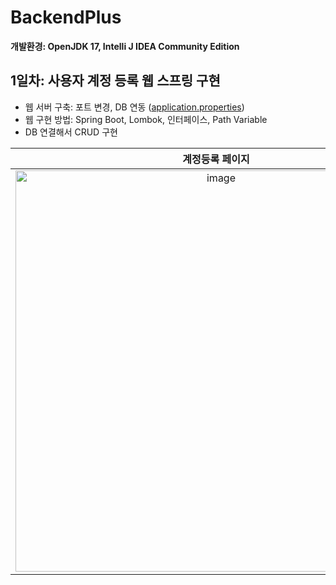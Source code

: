 # BackendPlus
**개발환경: OpenJDK 17, Intelli J IDEA Community Edition**

## 1일차: 사용자 계정 등록 웹 스프링 구현
- 웹 서버 구축: 포트 변경, DB 연동 ([application.properties](https://github.com/yeonju52/BackendPlus/blob/main/wkspace/demo/src/main/resources/application.properties))
- 웹 구현 방법: Spring Boot, Lombok, 인터페이스, Path Variable
- DB 연결해서 CRUD 구현

계정등록 페이지             |  계정리스트 페이지
:-------------------------:|:-------------------------:
<img width="642" alt="image" src="https://github.com/user-attachments/assets/972a181f-0bda-48b8-9596-d80a9b2ee7b8">  |  <img width="642" alt="image" src="https://github.com/user-attachments/assets/2fbfc66c-29c6-494e-964f-93893d736886">
